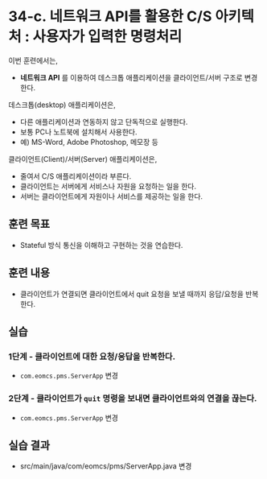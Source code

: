# 34-c. 네트워크 API를 활용한 C/S 아키텍처 : 사용자가 입력한 명령처리

이번 훈련에서는,
- **네트워크 API** 를 이용하여 데스크톱 애플리케이션을 클라이언트/서버 구조로 변경한다.

데스크톱(desktop) 애플리케이션은,
- 다른 애플리케이션과 연동하지 않고 단독적으로 실행한다.
- 보통 PC나 노트북에 설치해서 사용한다.
- 예) MS-Word, Adobe Photoshop, 메모장 등

클라이언트(Client)/서버(Server) 애플리케이션은,
- 줄여서 C/S 애플리케이션이라 부른다.
- 클라이언트는 서버에게 서비스나 자원을 요청하는 일을 한다.
- 서버는 클라이언트에게 자원이나 서비스를 제공하는 일을 한다.

## 훈련 목표
- Stateful 방식 통신을 이해하고 구현하는 것을 연습한다.

## 훈련 내용
- 클라이언트가 연결되면 클라이언트에서 quit 요청을 보낼 때까지 응답/요청을 반복한다.


## 실습

### 1단계 - 클라이언트에 대한 요청/응답을 반복한다.

- `com.eomcs.pms.ServerApp` 변경

### 2단계 - 클라이언트가 `quit` 명령을 보내면 클라이언트와의 연결을 끊는다.

- `com.eomcs.pms.ServerApp` 변경


## 실습 결과
- src/main/java/com/eomcs/pms/ServerApp.java 변경
